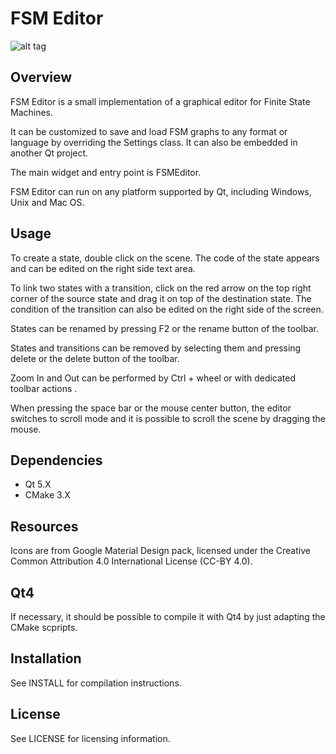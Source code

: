 # FSM Editor

![alt tag](https://cloud.githubusercontent.com/assets/16545838/26177823/a74d1792-3b5b-11e7-8f3c-ccc77520c72e.png)

## Overview
FSM Editor is a small implementation of a graphical editor for Finite State Machines.

It can be customized to save and load FSM graphs to any format or language by overriding the Settings class. It can also be embedded in another Qt project.

The main widget and entry point is FSMEditor.

FSM Editor can run on any platform supported by Qt, including Windows, Unix and Mac OS.

## Usage
To create a state, double click on the scene. The code of the state appears and can be edited on the right side text area.

To link two states with a transition, click on the red arrow on the top right corner of the source state and drag it on top of the destination state. The condition of the transition can also be edited on the right side of the screen.

States can be renamed by pressing F2 or the rename button of the toolbar.

States and transitions can be removed by selecting them and pressing delete or the delete button of the toolbar.

Zoom In and Out can be performed by Ctrl + wheel or with dedicated toolbar actions .

When pressing the space bar or the mouse center button, the editor switches to scroll mode and it is possible to scroll the scene by dragging the mouse.

## Dependencies
- Qt 5.X
- CMake 3.X

## Resources
Icons are from Google Material Design pack, licensed under the Creative Common Attribution 4.0 International License (CC-BY 4.0).

## Qt4
If necessary, it should be possible to compile it with Qt4 by just adapting the CMake scpripts.

## Installation
See INSTALL for compilation instructions.

## License
See LICENSE for licensing information.
